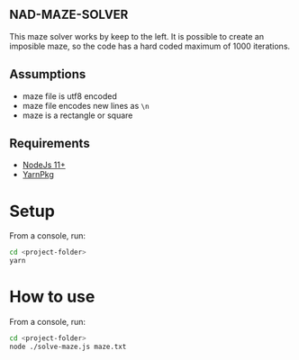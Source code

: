 ## NAD-MAZE-SOLVER

This maze solver works by keep to the left. It is possible to create an imposible maze, so the code has a hard coded maximum of 1000 iterations.

## Assumptions

- maze file is utf8 encoded
- maze file encodes new lines as `\n`
- maze is a rectangle or square

## Requirements

- [NodeJs 11+](https://nodejs.org/en/download/)
- [YarnPkg](https://yarnpkg.com/lang/en/docs/install/)

# Setup

From a console, run:

```bash
cd <project-folder>
yarn
```

# How to use

From a console, run:

```bash
cd <project-folder>
node ./solve-maze.js maze.txt
```
